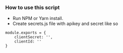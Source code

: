 ### How to use this script

- Run NPM or Yarn install.
- Create secrets.js file with apikey and secret like so

```
module.exports = {
	clientSecret: '',
	clientId: ''
}
```